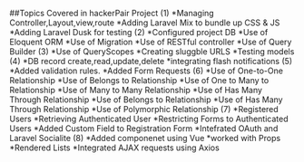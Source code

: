 ##Topics Covered in hackerPair Project
(1)
*Managing Controller,Layout,view,route
*Adding Laravel Mix to bundle up CSS & JS   
*Adding Laravel Dusk for testing
(2)
*Configured project DB
*Use of Eloquent ORM
*Use of Migration
*Use of RESTful controller
*Use of Query Builder
(3)
*Use of QueryScopes
*Creating sluggble URLS
*Testing models
(4)
*DB record create,read,update,delete
*integrating flash notifications
(5)
*Added validation rules.
*Added Form Requests
(6)
*Use of One-to-One Relationship
*Use of Belongs to Relationship
*Use of One to Many to Relationship
*Use of Many to Many Relationship
*Use of Has Many Through Relationship
*Use of Belongs to Relationship
*Use of Has Many Through Relationship
*Use of Polymorphic Relationship
(7)
*Registered Users
*Retrieving Authenticated User
*Restricting Forms to Authenticated Users
*Added Custom Field to Registration Form
*Intefrated OAuth and Laravel Socialite
(8)
*Added componenet using Vue
*worked with Props
*Rendered Lists
*Integrated AJAX requests using Axios

